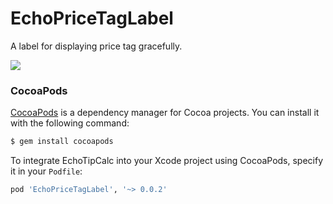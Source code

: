 # EchoPriceTagLabel

A label for displaying price tag gracefully.

![](https://travis-ci.org/guoyingtao/PriceTagLabel.svg?branch=master)

### CocoaPods

[CocoaPods](http://cocoapods.org) is a dependency manager for Cocoa projects. You can install it with the following command:

```bash
$ gem install cocoapods
```

To integrate EchoTipCalc into your Xcode project using CocoaPods, specify it in your `Podfile`:

```ruby
pod 'EchoPriceTagLabel', '~> 0.0.2'
```

